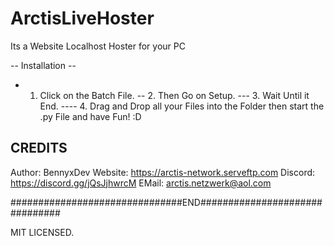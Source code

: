# ArctisLiveHoster
Its a Website Localhost Hoster for your PC

-- Installation --
- 1. Click on the Batch File.
-- 2. Then Go on Setup.
--- 3. Wait Until it End.
---- 4. Drag and Drop all your Files into the Folder then start the .py File and have Fun! :D


## CREDITS ##
Author: BennyxDev
Website: https://arctis-network.serveftp.com
Discord: https://discord.gg/jQsJjhwrcM
EMail: arctis.netzwerk@aol.com

###############################END###############################

MIT LICENSED.
